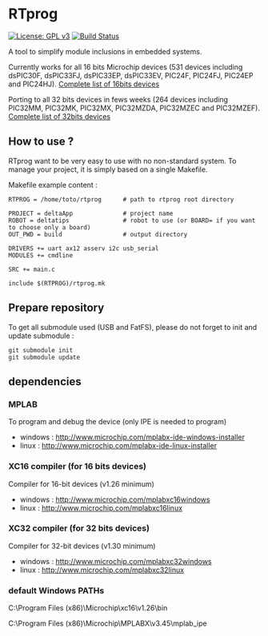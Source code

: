 # RTprog

[![License: GPL v3](https://img.shields.io/badge/License-GPL%20v3-blue.svg)](http://www.gnu.org/licenses/gpl-3.0)
[![Build Status](https://travis-ci.org/Robotips/rtprog.svg?branch=master)](https://travis-ci.org/Robotips/rtprog)

A tool to simplify module inclusions in embedded systems.

Currently works for all 16 bits Microchip devices (531 devices including
dsPIC30F, dsPIC33FJ, dsPIC33EP, dsPIC33EV, PIC24F, PIC24FJ, PIC24EP and PIC24HJ).
[Complete list of 16bits devices](support/archi/pic16b/README.md)

Porting to all 32 bits devices in fews weeks (264 devices including
PIC32MM, PIC32MK, PIC32MX, PIC32MZDA, PIC32MZEC and PIC32MZEF).
[Complete list of 32bits devices](support/archi/pic32/README.md)

## How to use ?
RTprog want to be very easy to use with no non-standard system. To manage your
project, it is simply based on a single Makefile.

Makefile example content :

	RTPROG = /home/toto/rtprog      # path to rtprog root directory
	
	PROJECT = deltaApp              # project name
	ROBOT = deltatips               # robot to use (or BOARD= if you want to choose only a board)
	OUT_PWD = build                 # output directory
	
	DRIVERS += uart ax12 asserv i2c usb_serial
	MODULES += cmdline
	
	SRC += main.c
	
	include $(RTPROG)/rtprog.mk

## Prepare repository

To get all submodule used (USB and FatFS), please do not forget to init and update submodule :

	git submodule init
	git submodule update

## dependencies
### MPLAB
To program and debug the device (only IPE is needed to program)

* windows : http://www.microchip.com/mplabx-ide-windows-installer
* linux : http://www.microchip.com/mplabx-ide-linux-installer

### XC16 compiler (for 16 bits devices)
Compiler for 16-bit devices (v1.26 minimum)

* windows : http://www.microchip.com/mplabxc16windows
* linux : http://www.microchip.com/mplabxc16linux

### XC32 compiler (for 32 bits devices)
Compiler for 32-bit devices (v1.30 minimum)

* windows : http://www.microchip.com/mplabxc32windows
* linux : http://www.microchip.com/mplabxc32linux

### default Windows PATHs
C:\Program Files (x86)\Microchip\xc16\v1.26\bin

C:\Program Files (x86)\Microchip\MPLABX\v3.45\mplab_ipe
